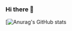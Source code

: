 ### Hi there 👋
[![Anurag's GitHub stats](https://github-readme-stats.vercel.app/api?username=Yash-Tulsani&show_icons=true&theme=radical)
<!--
**Yash-Tulsani/Yash-Tulsani** is a ✨ _special_ ✨ repository because its `README.md` (this file) appears on your GitHub profile.

Here are some ideas to get you started:

- 🔭 I’m currently working on ...
- 🌱 I’m currently learning ...
- 👯 I’m looking to collaborate on ...
- 🤔 I’m looking for help with ...
- 💬 Ask me about ...
- 📫 How to reach me: ...
- 😄 Pronouns: ...
- ⚡ Fun fact: ...
-->
